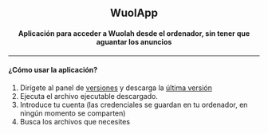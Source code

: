 <h2 align="center">
  WuolApp
</h2>

<h4 align="center">
  <b>
    Aplicación para acceder a Wuolah desde el ordenador, sin tener que aguantar los anuncios
  </b>
</h4>

---

<h4>
  ¿Cómo usar la aplicación?
</h4>

1. Dirígete al panel de [versiones](https://github.com/amoraschi/WuolApp/releases) y descarga la [última versión](https://github.com/amoraschi/WuolApp/releases/latest)
2. Ejecuta el archivo ejecutable descargado.
3. Introduce tu cuenta (las credenciales se guardan en tu ordenador, en ningún momento se comparten)
4. Busca los archivos que necesites
